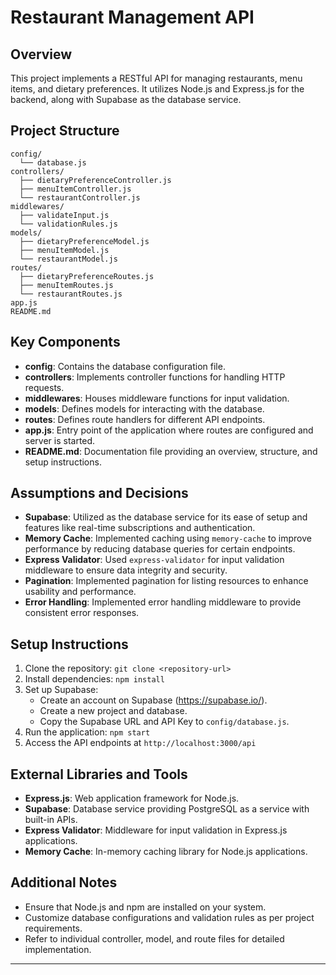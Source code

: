 # Restaurant Management API

## Overview

This project implements a RESTful API for managing restaurants, menu items, and dietary preferences. It utilizes Node.js and Express.js for the backend, along with Supabase as the database service.

## Project Structure

```
config/
  └── database.js
controllers/
  ├── dietaryPreferenceController.js
  ├── menuItemController.js
  └── restaurantController.js
middlewares/
  ├── validateInput.js
  └── validationRules.js
models/
  ├── dietaryPreferenceModel.js
  ├── menuItemModel.js
  └── restaurantModel.js
routes/
  ├── dietaryPreferenceRoutes.js
  ├── menuItemRoutes.js
  └── restaurantRoutes.js
app.js
README.md
```

## Key Components

- **config**: Contains the database configuration file.
- **controllers**: Implements controller functions for handling HTTP requests.
- **middlewares**: Houses middleware functions for input validation.
- **models**: Defines models for interacting with the database.
- **routes**: Defines route handlers for different API endpoints.
- **app.js**: Entry point of the application where routes are configured and server is started.
- **README.md**: Documentation file providing an overview, structure, and setup instructions.

## Assumptions and Decisions

- **Supabase**: Utilized as the database service for its ease of setup and features like real-time subscriptions and authentication.
- **Memory Cache**: Implemented caching using `memory-cache` to improve performance by reducing database queries for certain endpoints.
- **Express Validator**: Used `express-validator` for input validation middleware to ensure data integrity and security.
- **Pagination**: Implemented pagination for listing resources to enhance usability and performance.
- **Error Handling**: Implemented error handling middleware to provide consistent error responses.

## Setup Instructions

1. Clone the repository: `git clone <repository-url>`
2. Install dependencies: `npm install`
3. Set up Supabase:
   - Create an account on Supabase (https://supabase.io/).
   - Create a new project and database.
   - Copy the Supabase URL and API Key to `config/database.js`.
4. Run the application: `npm start`
5. Access the API endpoints at `http://localhost:3000/api`

## External Libraries and Tools

- **Express.js**: Web application framework for Node.js.
- **Supabase**: Database service providing PostgreSQL as a service with built-in APIs.
- **Express Validator**: Middleware for input validation in Express.js applications.
- **Memory Cache**: In-memory caching library for Node.js applications.

## Additional Notes

- Ensure that Node.js and npm are installed on your system.
- Customize database configurations and validation rules as per project requirements.
- Refer to individual controller, model, and route files for detailed implementation.

---
